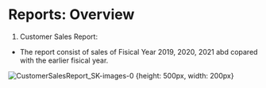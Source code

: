 # Reports: Overview

1. Customer Sales Report:
  - The report consist of sales of Fisical Year 2019, 2020, 2021 abd copared with the earlier fisical year.
    
![CustomerSalesReport_SK-images-0](https://github.com/user-attachments/assets/d1b1bfd1-a3c1-4cc4-a6d8-aca3e4b89b27) {height: 500px, width: 200px}
